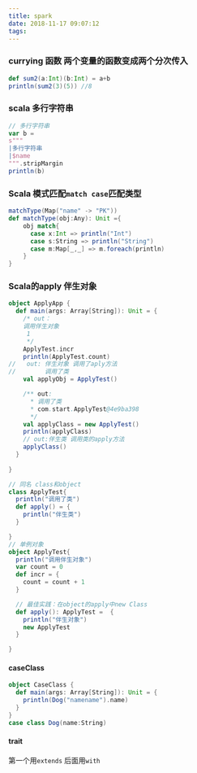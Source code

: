 ```yaml
---
title: spark
date: 2018-11-17 09:07:12
tags:
---
```

### currying 函数 两个变量的函数变成两个分次传入
```scala
def sum2(a:Int)(b:Int) = a+b
println(sum2(3)(5)) //8
```

### scala 多行字符串
```scala
// 多行字符串
var b =
s"""
|多行字符串
|$name
""".stripMargin
println(b)
```

### Scala 模式匹配`match case`匹配类型
```scala
matchType(Map("name" -> "PK"))
def matchType(obj:Any): Unit ={
    obj match{
      case x:Int => println("Int")
      case s:String => println("String")
      case m:Map[_,_] => m.foreach(println)
    }
}
```

### Scala的apply 伴生对象
```scala
object ApplyApp {
  def main(args: Array[String]): Unit = {
    /* out：
    调用伴生对象
     1
     */
    ApplyTest.incr
    println(ApplyTest.count)
//   out: 伴生对象 调用了aply方法
//        调用了类
    val applyObj = ApplyTest()

    /** out:
      * 调用了类
      * com.start.ApplyTest@4e9ba398
      */
    val applyClass = new ApplyTest()
    println(applyClass)
    // out:伴生类 调用类的apply方法
    applyClass()
  }
  
}

// 同名 class和object
class ApplyTest{
  println("调用了类")
  def apply() = {
    println("伴生类")
  }

}
// 单例对象
object ApplyTest{
  println("调用伴生对象")
  var count = 0
  def incr = {
    count = count + 1
  }

  // 最佳实践：在object的apply中new Class
  def apply(): ApplyTest =  {
    println("伴生对象")
    new ApplyTest
  }

}
```

#### caseClass
```scala
object CaseClass {
  def main(args: Array[String]): Unit = {
    println(Dog("namename").name)
  }
}
case class Dog(name:String)
```

#### trait
第一个用`extends` 后面用`with`